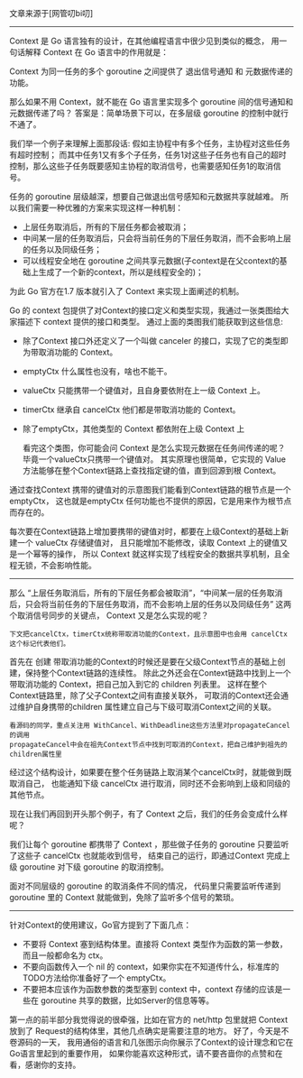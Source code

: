 文章来源于[网管叨bi叨]

---
Context 是 Go 语言独有的设计，在其他编程语言中很少见到类似的概念，
用一句话解释 Context 在 Go 语言中的作用就是：

Context 为同一任务的多个 goroutine 之间提供了 退出信号通知 和 元数据传递的功能。

那么如果不用 Context，就不能在 Go 语言里实现多个 goroutine  间的信号通知和元数据传递了吗？
答案是：简单场景下可以，在多层级 goroutine 的控制中就行不通了。

我们举一个例子来理解上面那段话:
假如主协程中有多个任务，主协程对这些任务有超时控制；
而其中任务1又有多个子任务，任务1对这些子任务也有自己的超时控制，那么这些子任务既要感知主协程的取消信号，也需要感知任务1的取消信号。

任务的 goroutine 层级越深，想要自己做退出信号感知和元数据共享就越难。
所以我们需要一种优雅的方案来实现这样一种机制：
* 上层任务取消后，所有的下层任务都会被取消；
* 中间某一层的任务取消后，只会将当前任务的下层任务取消，而不会影响上层的任务以及同级任务；
* 可以线程安全地在 goroutine 之间共享元数据(子context是在父context的基础上生成了一个新的context，所以是线程安全的)；

为此 Go 官方在1.7 版本就引入了 Context 来实现上面阐述的机制。

Go 的 context 包提供了对Context的接口定义和类型实现，我通过一张类图给大家描述下 context 提供的接口和类型。
通过上面的类图我们能获取到这些信息:
* 除了Context 接口外还定义了一个叫做 canceler 的接口，实现了它的类型即为带取消功能的 Context。
* emptyCtx 什么属性也没有，啥也不能干。
* valueCtx 只能携带一个键值对，且自身要依附在上一级 Context 上。
* timerCtx 继承自 cancelCtx 他们都是带取消功能的 Context。
* 除了emptyCtx，其他类型的 Context 都依附在上级 Context 上
  
  看完这个类图，你可能会问 Context 是怎么实现元数据在任务间传递的呢？
  毕竟一个valueCtx只携带一个键值对。
  其实原理也很简单，它实现的 Value 方法能够在整个Context链路上查找指定键的值，直到回源到根 Context。

通过查找Context 携带的键值对的示意图我们能看到Context链路的根节点是一个 emptyCtx，
这也就是emptyCtx 任何功能也不提供的原因，它是用来作为根节点而存在的。

每次要在Context链路上增加要携带的键值对时，都要在上级Context的基础上新建一个 valueCtx 存储键值对，
且只能增加不能修改，读取 Context 上的键值又是一个幂等的操作，
所以 Context 就这样实现了线程安全的数据共享机制，且全程无锁，不会影响性能。

---
那么 “上层任务取消后，所有的下层任务都会被取消”，“中间某一层的任务取消后，只会将当前任务的下层任务取消，而不会影响上层的任务以及同级任务” 
这两个取消信号同步的关键点， Context 又是怎么实现的呢？

    下文把cancelCtx，timerCtx统称带取消功能的Context，且示意图中也会用 cancelCtx 这个标记代表他们。

首先在 创建 带取消功能的Context的时候还是要在父级Context节点的基础上创建，保持整个Context链路的连续性。
除此之外还会在Context链路中找到上一个带取消功能的 Context，把自己加入到它的 children 列表里。
这样在整个Context链路里，除了父子Context之间有直接关联外，
可取消的Context还会通过维护自身携带的children 属性建立自己与下级可取消Context之间的关联。

    看源码的同学，重点关注用 WithCancel、WithDeadline这些方法里对propagateCancel的调用
    propagateCancel中会在祖先Context节点中找到可取消的Context，把自己维护到祖先的children属性里

经过这个结构设计，如果要在整个任务链路上取消某个cancelCtx时，就能做到既取消自己，
也能通知下级 cancelCtx 进行取消，同时还不会影响到上级和同级的其他节点。

现在让我们再回到开头那个例子，有了 Context 之后，我们的任务会变成什么样呢？

我们让每个 goroutine 都携带了 Context ，那些做子任务的 goroutine 只要监听了这些子 cancelCtx 也就能收到信号，
结束自己的运行，即通过Context 完成上级 goroutine 对下级 goroutine 的取消控制。

面对不同层级的 goroutine 的取消条件不同的情况，
代码里只需要监听传递到 goroutine 里的 Context 就能做到，免除了监听多个信号的繁琐。

---
针对Context的使用建议，Go官方提到了下面几点：
* 不要将 Context 塞到结构体里。直接将 Context 类型作为函数的第一参数，而且一般都命名为 ctx。
* 不要向函数传入一个 nil 的 context，如果你实在不知道传什么，标准库的TODO方法给你准备好了一个 emptyCtx。
* 不要把本应该作为函数参数的类型塞到 context 中，context 存储的应该是一些在 goroutine 共享的数据，比如Server的信息等等。

第一点的前半部分我觉得说的很牵强，比如在官方的 net/http 包里就把 Context 放到了 Request的结构体里，其他几点确实是需要注意的地方。
好了，今天是不卷源码的一天，
我用通俗的语言和几张图示向你展示了Context的设计理念和它在Go语言里起到的重要作用，
如果你能喜欢这种形式，请不要吝啬你的点赞和在看，感谢你的支持。

